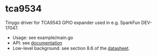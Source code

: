 # tca9534

Tinygo driver for TCA9543 GPIO expander used in e.g. SparkFun DEV-17047.

- Usage: see example/main.go 
- API: see [documentation](https://pkg.go.dev/github.com/stevegt/tca9534) 
- Low-level background: see section 8.6 of the [datasheet](https://web.archive.org/web/20220320153023/https://www.ti.com/lit/ds/symlink/tca9534.pdf).

